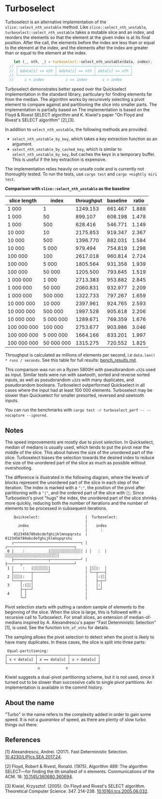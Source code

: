 # Turboselect

Turboselect is an alternative implementation of the `slice::select_nth_unstable` method. Like `slice::select_nth_unstable`, `turboselect::select_nth_unstable` takes a mutable slice and an index, and reorders the elements so that the element at the given index is at its final position. After the call, the elements before the index are less than or equal to the element at the index, and the elements after the index are greater than or equal to the element at the index.

```rust
    let (_, nth, _) = turboselect::select_nth_unstable(data, index);
  // ┌─────────────────┬─────────────────┬────────────────┐
  // │ &data[i] <= nth │ &data[i] == nth │ data[i] >= nth │
  // └─────────────────┴─────────────────┴────────────────┘
  //     i < index          i == index       i > index           
```

Turboselect demonstrates better speed over the Quickselect implementation in the standard library, particulary for finding elements far from the median. The algorithm works by recursively selecting a pivot element to compare against and partitioning the slice into smaller parts. The implementation is partially based on The implementation is based on the Floyd & Rivest SELECT algorithm and K. Kiwiel's paper "On Floyd and Rivest's SELECT algorithm" [2],[3].

In addition to `select_nth_unstable`, the following methods are provided:
- `select_nth_unstable_by_key`, which takes a key extraction function as an argument.
- `select_nth_unstable_by_cached_key`, which is similar to `select_nth_unstable_by_key`, but caches the keys in a temporary buffer. This is useful if the key extraction is expensive. 
  
The implementation relies heavily on unsafe code and is currently not thoroughly tested. To run the tests, use `cargo test` and `cargo +nightly miri test`.

**Comparison with  `slice::select_nth_unstable` as the baseline**
 
| slice length | index      | throughput | baseline | ratio |
| ------------ | ---------- | ---------- | -------- | ----- |
| 1 000        | 1          | 1249.153   | 661.467  | 1.888 |
| 1 000        | 50         | 899.107    | 608.198  | 1.478 |
| 1 000        | 500        | 628.416    | 546.771  | 1.149 |
| 10 000       | 10         | 2175.853   | 919.347  | 2.367 |
| 10 000       | 500        | 1396.770   | 882.031  | 1.584 |
| 10 000       | 5 000      | 979.494    | 754.819  | 1.298 |
| 100 000      | 100        | 2617.018   | 960.814  | 2.724 |
| 100 000      | 5 000      | 1805.564   | 931.358  | 1.939 |
| 100 000      | 50 000     | 1205.500   | 793.645  | 1.519 |
| 1 000 000    | 1 000      | 2713.383   | 953.882  | 2.845 |
| 1 000 000    | 50 000     | 2060.831   | 932.977  | 2.209 |
| 1 000 000    | 500 000    | 1322.733   | 797.267  | 1.659 |
| 10 000 000   | 10 000     | 2397.961   | 924.765  | 2.593 |
| 10 000 000   | 500 000    | 1997.528   | 905.618  | 2.206 |
| 10 000 000   | 5 000 000  | 1289.671   | 769.359  | 1.676 |
| 100 000 000  | 100 000    | 2753.677   | 903.986  | 3.046 |
| 100 000 000  | 5 000 000  | 1664.166   | 833.201  | 1.997 |
| 100 000 000  | 50 000 000 | 1315.275   | 720.552  | 1.825 |
  
Throughput is calculated as millions of elements per second, i.e `data.len() * runs / seconds`. See this table for full results: [bench_results.md](benchmark_results.md).

This comparison was run on a Ryzen 5800H with pseudorandom `u32`s used as input. Similar tests were run with sawtooth, sorted and reverse sorted inputs, as well as pseudorandom `u32`s with many duplicates, and pseudorandom booleans. Turboselect outperformed Quickselect in all cases where the input had at least 100 000 elements. Turboselect may be slower than Quickselect for smaller presorted, reversed and sawtooth inputs.

You can run the benchmarks with `cargo test -r turboselect_perf -- --nocapture --ignored`.

## Notes

The speed improvements are mostly due to pivot selection. In Quickselect, median of medians is usually used, which tends to put the pivot near the middle of the slice. This about halves the size of the unordered part of the slice. Turboselect biases the selection towards the desired index to reduce the size of the unordered part of the slice as much as possible without overshooting. 

The difference is illustrated in the following diagram, where the levels of blocks represent the unordered part of the slice in each step of the iteration. The index is marked with a `":"`, the position of the pivot after partitioning with a `"|"`, and the ordered part of the slice with `░░`. Since Turboselect's pivot "hugs" the index, the unordered part of the slice shrinks more quickly, reducing both the number of iterations and the number of elements to be processed in subsequent iterations.

```text 
    Quickselect:                     |  Turboselect:
                                     |
      index                          |    index
        :                            |      :
    0123456789abcdefghijklmnopqrstu  |  0123456789abcdefghijklmnopqrstu
   ┌───────────────────────────────┐ | ┌───────────────────────────────┐
 0 │    :           |░░░░░░░░░░░░░░│ | │   :  |░░░░░░░░░░░░░░░░░░░░░░░░│
   ├────────────────┬──────────────┘ | ├──────┬────────────────────────┘
 1 │    :   |░░░░░░░│                | │░░|:  │
   ├────────┬───────┘                | └──┬───┤
 2 │░░░|:   │                        |    │:|░│
   └───┬────┤                        |    ├─┬─┘
 3     │:|░░│                        |    │:│
       ├─┬──┘                        |    └─┘
 4     │ │                           |
       └─┘                           |
```

Pivot selection starts with putting a random sample of elements to the beginning of the slice. When the slice is large, this is followed with a recursive call to Turboselect. For small slices, an extension of median-of-medians inspired by A. Alexandrescu's paper "Fast Deterministic Selection" [1], is used. See the function `kth_of_nths` for details.

The sampling allows the pivot selection to detect when the pivot is likely to have many duplicates. In these cases, the slice is split into three parts:

```text
 Equal-partitioning:
┌─────────────┬──────────────┬─────────────┐
│ x < data[u] │ x == data[u] │ x > data[u] │
└─────────────┴──────────────┴─────────────┘
               u            v
```

Kiwiel suggests a dual-pivot partitioning scheme, but it is not used, since it turned out to be slower than successive calls to single pivot partitions. An implementation is available in the commit history.

## About the name

"Turbo" in the name refers to the complexity added in order to gain some speed. It is not a *guarantee* of speed, as there are plenty of slow turbo things out there.

## References

[1] Alexandrescu, Andrei. (2017). Fast Deterministic Selection. [10.4230/LIPIcs.SEA.2017.24](https://dx.doi.org/10.4230/LIPIcs.SEA.2017.24). 

[2] Floyd, Robert & Rivest, Ronald. (1975). Algorithm 489: The algorithm SELECT—for finding the ith smallest of n elements. Communications of the ACM. 18. [10.1145/360680.360694](https://dx.doi.org/10.1145/360680.360694). 

[3] Kiwiel, Krzysztof. (2005). On Floyd and Rivest's SELECT algorithm. Theoretical Computer Science. 347. 214-238. [10.1016/j.tcs.2005.06.032](https://dx.doi.org/10.1016/j.tcs.2005.06.032).  